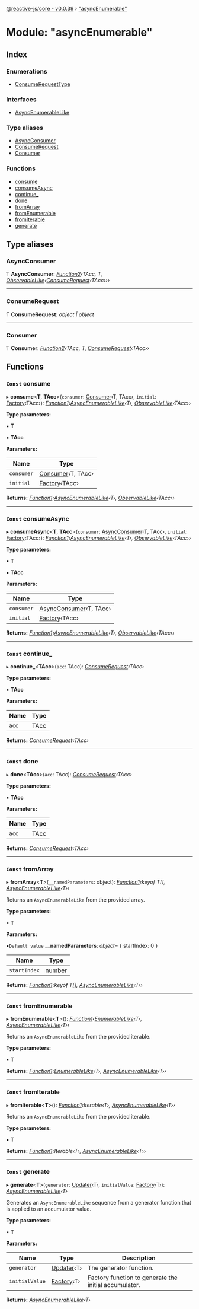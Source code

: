 [@reactive-js/core - v0.0.39](../README.md) › ["asyncEnumerable"](_asyncenumerable_.md)

# Module: "asyncEnumerable"

## Index

### Enumerations

* [ConsumeRequestType](../enums/_asyncenumerable_.consumerequesttype.md)

### Interfaces

* [AsyncEnumerableLike](../interfaces/_asyncenumerable_.asyncenumerablelike.md)

### Type aliases

* [AsyncConsumer](_asyncenumerable_.md#asyncconsumer)
* [ConsumeRequest](_asyncenumerable_.md#consumerequest)
* [Consumer](_asyncenumerable_.md#consumer)

### Functions

* [consume](_asyncenumerable_.md#const-consume)
* [consumeAsync](_asyncenumerable_.md#const-consumeasync)
* [continue_](_asyncenumerable_.md#const-continue_)
* [done](_asyncenumerable_.md#const-done)
* [fromArray](_asyncenumerable_.md#const-fromarray)
* [fromEnumerable](_asyncenumerable_.md#const-fromenumerable)
* [fromIterable](_asyncenumerable_.md#const-fromiterable)
* [generate](_asyncenumerable_.md#const-generate)

## Type aliases

###  AsyncConsumer

Ƭ **AsyncConsumer**: *[Function2](_functions_.md#function2)‹TAcc, T, [ObservableLike](../interfaces/_observable_.observablelike.md)‹[ConsumeRequest](_asyncenumerable_.md#consumerequest)‹TAcc›››*

___

###  ConsumeRequest

Ƭ **ConsumeRequest**: *object | object*

___

###  Consumer

Ƭ **Consumer**: *[Function2](_functions_.md#function2)‹TAcc, T, [ConsumeRequest](_asyncenumerable_.md#consumerequest)‹TAcc››*

## Functions

### `Const` consume

▸ **consume**<**T**, **TAcc**>(`consumer`: [Consumer](_asyncenumerable_.md#consumer)‹T, TAcc›, `initial`: [Factory](_functions_.md#factory)‹TAcc›): *[Function1](_functions_.md#function1)‹[AsyncEnumerableLike](../interfaces/_asyncenumerable_.asyncenumerablelike.md)‹T›, [ObservableLike](../interfaces/_observable_.observablelike.md)‹TAcc››*

**Type parameters:**

▪ **T**

▪ **TAcc**

**Parameters:**

Name | Type |
------ | ------ |
`consumer` | [Consumer](_asyncenumerable_.md#consumer)‹T, TAcc› |
`initial` | [Factory](_functions_.md#factory)‹TAcc› |

**Returns:** *[Function1](_functions_.md#function1)‹[AsyncEnumerableLike](../interfaces/_asyncenumerable_.asyncenumerablelike.md)‹T›, [ObservableLike](../interfaces/_observable_.observablelike.md)‹TAcc››*

___

### `Const` consumeAsync

▸ **consumeAsync**<**T**, **TAcc**>(`consumer`: [AsyncConsumer](_asyncenumerable_.md#asyncconsumer)‹T, TAcc›, `initial`: [Factory](_functions_.md#factory)‹TAcc›): *[Function1](_functions_.md#function1)‹[AsyncEnumerableLike](../interfaces/_asyncenumerable_.asyncenumerablelike.md)‹T›, [ObservableLike](../interfaces/_observable_.observablelike.md)‹TAcc››*

**Type parameters:**

▪ **T**

▪ **TAcc**

**Parameters:**

Name | Type |
------ | ------ |
`consumer` | [AsyncConsumer](_asyncenumerable_.md#asyncconsumer)‹T, TAcc› |
`initial` | [Factory](_functions_.md#factory)‹TAcc› |

**Returns:** *[Function1](_functions_.md#function1)‹[AsyncEnumerableLike](../interfaces/_asyncenumerable_.asyncenumerablelike.md)‹T›, [ObservableLike](../interfaces/_observable_.observablelike.md)‹TAcc››*

___

### `Const` continue_

▸ **continue_**<**TAcc**>(`acc`: TAcc): *[ConsumeRequest](_asyncenumerable_.md#consumerequest)‹TAcc›*

**Type parameters:**

▪ **TAcc**

**Parameters:**

Name | Type |
------ | ------ |
`acc` | TAcc |

**Returns:** *[ConsumeRequest](_asyncenumerable_.md#consumerequest)‹TAcc›*

___

### `Const` done

▸ **done**<**TAcc**>(`acc`: TAcc): *[ConsumeRequest](_asyncenumerable_.md#consumerequest)‹TAcc›*

**Type parameters:**

▪ **TAcc**

**Parameters:**

Name | Type |
------ | ------ |
`acc` | TAcc |

**Returns:** *[ConsumeRequest](_asyncenumerable_.md#consumerequest)‹TAcc›*

___

### `Const` fromArray

▸ **fromArray**<**T**>(`__namedParameters`: object): *[Function1](_functions_.md#function1)‹keyof T[], [AsyncEnumerableLike](../interfaces/_asyncenumerable_.asyncenumerablelike.md)‹T››*

Returns an `AsyncEnumerableLike` from the provided array.

**Type parameters:**

▪ **T**

**Parameters:**

▪`Default value`  **__namedParameters**: *object*= { startIndex: 0 }

Name | Type |
------ | ------ |
`startIndex` | number |

**Returns:** *[Function1](_functions_.md#function1)‹keyof T[], [AsyncEnumerableLike](../interfaces/_asyncenumerable_.asyncenumerablelike.md)‹T››*

___

### `Const` fromEnumerable

▸ **fromEnumerable**<**T**>(): *[Function1](_functions_.md#function1)‹[EnumerableLike](../interfaces/_enumerable_.enumerablelike.md)‹T›, [AsyncEnumerableLike](../interfaces/_asyncenumerable_.asyncenumerablelike.md)‹T››*

Returns an `AsyncEnumerableLike` from the provided iterable.

**Type parameters:**

▪ **T**

**Returns:** *[Function1](_functions_.md#function1)‹[EnumerableLike](../interfaces/_enumerable_.enumerablelike.md)‹T›, [AsyncEnumerableLike](../interfaces/_asyncenumerable_.asyncenumerablelike.md)‹T››*

___

### `Const` fromIterable

▸ **fromIterable**<**T**>(): *[Function1](_functions_.md#function1)‹Iterable‹T›, [AsyncEnumerableLike](../interfaces/_asyncenumerable_.asyncenumerablelike.md)‹T››*

Returns an `AsyncEnumerableLike` from the provided iterable.

**Type parameters:**

▪ **T**

**Returns:** *[Function1](_functions_.md#function1)‹Iterable‹T›, [AsyncEnumerableLike](../interfaces/_asyncenumerable_.asyncenumerablelike.md)‹T››*

___

### `Const` generate

▸ **generate**<**T**>(`generator`: [Updater](_functions_.md#updater)‹T›, `initialValue`: [Factory](_functions_.md#factory)‹T›): *[AsyncEnumerableLike](../interfaces/_asyncenumerable_.asyncenumerablelike.md)‹T›*

Generates an `AsyncEnumerableLike` sequence from a generator function
that is applied to an accumulator value.

**Type parameters:**

▪ **T**

**Parameters:**

Name | Type | Description |
------ | ------ | ------ |
`generator` | [Updater](_functions_.md#updater)‹T› | The generator function. |
`initialValue` | [Factory](_functions_.md#factory)‹T› | Factory function to generate the initial accumulator.  |

**Returns:** *[AsyncEnumerableLike](../interfaces/_asyncenumerable_.asyncenumerablelike.md)‹T›*
